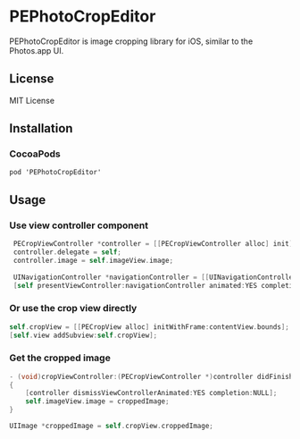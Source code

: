 PEPhotoCropEditor
=================

PEPhotoCropEditor is image cropping library for iOS, similar to the Photos.app UI.

## License
MIT License

## Installation
### CocoaPods
`pod 'PEPhotoCropEditor'`

## Usage

### Use view controller component

```objective-c
 PECropViewController *controller = [[PECropViewController alloc] init];
 controller.delegate = self;
 controller.image = self.imageView.image;
 
 UINavigationController *navigationController = [[UINavigationController alloc] initWithRootViewController:controller];
 [self presentViewController:navigationController animated:YES completion:NULL];
```

### Or use the crop view directly

```objective-c
self.cropView = [[PECropView alloc] initWithFrame:contentView.bounds];
[self.view addSubview:self.cropView];
```

### Get the cropped image

```objective-c
- (void)cropViewController:(PECropViewController *)controller didFinishCroppingImage:(UIImage *)croppedImage
{
    [controller dismissViewControllerAnimated:YES completion:NULL];
    self.imageView.image = croppedImage;
}
```

```objective-c
UIImage *croppedImage = self.cropView.croppedImage;
```
